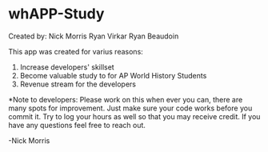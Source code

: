 # whAPP-Study
Created by:
  Nick Morris
  Ryan Virkar
  Ryan Beaudoin

This app was created for varius reasons:
  1. Increase developers' skillset
  2. Become valuable study to for AP World History Students
  3. Revenue stream for the developers


*Note to developers:
Please work on this when ever you can, there are many spots for improvement. Just make sure your code works before you commit it. Try to log your hours as well so   that you may receive credit. If you have any questions feel free to reach out.
  
-Nick Morris
